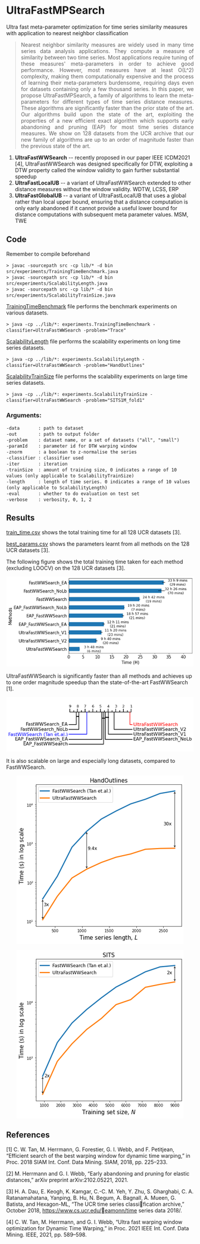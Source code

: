 # UltraFastMPSearch
Ultra fast meta-parameter optimization for
time series similarity measures with
application to nearest neighbor classification

> <div align="justify">Nearest neighbor similarity measures are widely used in many time series data analysis applications. They compute a measure of similarity between two time series. Most applications require tuning of these measures' meta-parameters in order to achieve good performance. However, most measures have at least O(L^2) complexity, making them computationally expensive and the process of learning their meta-parameters burdensome, requiring days even for datasets containing only a few thousand series. In this paper, we propose UltraFastMPSearch, a family of algorithms to learn the meta-parameters for different types of time series distance measures. These algorithms are significantly faster than the prior state of the art. Our algorithms build upon the state of the art, exploiting the properties of a new efficient exact algorithm which supports early abandoning and pruning (EAP) for most time series distance measures. We show on 128 datasets from the UCR archive that our new family of algorithms are up to an order of magnitude faster than the previous state of the art.

1. **UltraFastWWSearch** -- recently proposed in our paper IEEE ICDM2021 [4], UltraFastWWSearch was designed specifically for DTW, exploiting
a DTW property called the window validity to gain further substantial
speedup
2. **UltraFastLocalUB** -- a variant of UltraFastWWSearch extended to
   other distance measures without the window validity. WDTW, LCSS, ERP
3. **UltraFastGlobalUB** -- a variant of UltraFastLocalUB that uses a
   global rather than local upper bound, ensuring that a distance computation
   is only early abandoned if it cannot provide a useful lower bound for distance
   computations with subsequent meta parameter values. MSM, TWE

## Code
Remember to compile beforehand
```
> javac -sourcepath src -cp lib/* -d bin src/experiments/TrainingTimeBenchmark.java
> javac -sourcepath src -cp lib/* -d bin src/experiments/ScalabilityLength.java
> javac -sourcepath src -cp lib/* -d bin src/experiments/ScalabilityTrainSize.java
```

[TrainingTimeBenchmark](src/experiments/TrainingTimeBenchmark.java) file performs the benchmark experiments on various datasets.
```
> java -cp ../lib/*: experiments.TrainingTimeBenchmark -classifier=UltraFastWWSearch -problem="Trace"
```

[ScalabilityLength](src/experiments/ScalabilityLength.java) file performs the scalability experiments on long time series datasets.
```
> java -cp ../lib/*: experiments.ScalabilityLength -classifier=UltraFastWWSearch -problem="HandOutlines"
```

[ScalabilityTrainSize](src/experiments/ScalabilityTrainSize.java) file performs the scalability experiments on large time series datasets.
```
> java -cp ../lib/*: experiments.ScalabilityTrainSize -classifier=UltraFastWWSearch -problem="SITS1M_fold1"
```

### Arguments:
```
-data       : path to dataset
-out        : path to output folder
-problem    : dataset name, or a set of datasets ("all", "small")
-paramId    : parameter id for DTW warping window
-znorm      : a boolean to z-normalise the series
-classifier : classifier used 
-iter       : iteration 
-trainSize  : amount of training size, 0 indicates a range of 10 values (only applicable to ScalabilityTrainSize) 
-length     : length of time series. 0 indicates a range of 10 values (only applicable to ScalabilityLength)
-eval       : whether to do evaluation on test set
-verbose    : verbosity, 0, 1, 2
``` 

## Results
[train_time.csv](results/train_time.csv) shows the total training time for all 128 UCR datasets [3].

[best_params.csv](results/best_params.csv) shows the parameters learnt from all methods on the 128 UCR datasets [3].

The following figure shows the total training time taken for each method (excluding LOOCV) on the 128 UCR datasets [3].
<p align="center">
  <img src="results/total_time.png"/>
</p>

UltraFastWWSearch is significantly faster than all methods and achieves up to one order magnitude speedup than the state-of-the-art FastWWSearch [1].

<p align="center">
  <img src="results/cd_train_time.png"/>
</p>


It is also scalable on large and especially long datasets, compared to FastWWSearch.

<p align="center">
  <img src="results/scalability_length_HandOutlines.png"/>
</p>
<p align="center">
  <img src="results/scalability_size_SITS.png"/>
</p>


## References
[1] C. W. Tan, M. Herrmann, G. Forestier, G. I. Webb, and F. Petitjean,
“Efficient search of the best warping window for dynamic time warping,”
in Proc. 2018 SIAM Int. Conf. Data Mining. SIAM, 2018, pp. 225–233.

[2] M. Herrmann and G. I. Webb, “Early abandoning and pruning for elastic
distances,” arXiv preprint arXiv:2102.05221, 2021.

[3] H. A. Dau, E. Keogh, K. Kamgar, C.-C. M. Yeh, Y. Zhu, S. Gharghabi,
C. A. Ratanamahatana, Yanping, B. Hu, N. Begum, A. Bagnall,
A. Mueen, G. Batista, and Hexagon-ML, “The UCR time series classification archive,” October 2018, https://www.cs.ucr.edu/∼eamonn/time
series data 2018/.

[4] C. W. Tan, M. Herrmann, and G. I. Webb,
“Ultra fast warping window optimization for Dynamic Time Warping,”
in Proc. 2021 IEEE Int. Conf. Data Mining. IEEE, 2021, pp. 589–598.